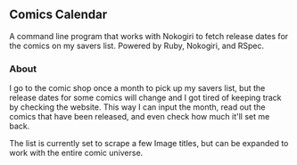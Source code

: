 ## Comics Calendar

A command line program that works with Nokogiri to fetch release dates for the comics on my savers list. Powered by Ruby, Nokogiri, and RSpec.

### About
I go to the comic shop once a month to pick up my savers list, but the release dates for some comics will change and I got tired of keeping track by checking the website. This way I can input the month, read out the comics that have been released, and even check how much it'll set me back.

The list is currently set to scrape a few Image titles, but can be expanded to work with the entire comic universe.